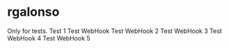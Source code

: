 # rgalonso
Only for tests.
Test 1
Test WebHook
Test WebHook 2
Test WebHook 3
Test WebHook 4
Test WebHook 5
